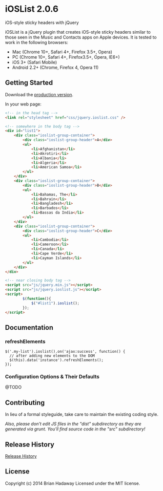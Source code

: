 #  iOSList 2.0.6

iOS-style sticky headers with jQuery

iOSList is a jQuery plugin that creates iOS-style sticky headers similar to those seen in the Music and Contacts apps on Apple devices. It is tested to work in the following browsers:
 * Mac (Chrome 10+, Safari 4+, Firefox 3.5+, Opera)
 * PC (Chrome 10+, Safari 4+, Firefox3.5+, Opera, IE6+)
 * iOS 3+ (Safari Mobile)
 * Android 2.2+ (Chrome, Firefox 4, Opera 11)

## Getting Started
Download the [production version][zip].

[zip]: https://github.com/brianhadaway/iOSList/zipball/master

In your web page:

```html
<!-- in the head tag -->
<link rel="stylesheet" href="css/jquery.ioslist.css" />

<!-- somewhere in the body tag -->
<div id="list1">
    <div class="ioslist-group-container">
        <div class="ioslist-group-header">A</div>
        <ul>
            <li>Afghanistan</li>
            <li>Akrotiri</li>
            <li>Albania</li>
            <li>Algeria</li>
            <li>American Samoa</li>
        </ul>
    </div>
    <div class="ioslist-group-container">
        <div class="ioslist-group-header">B</div>
        <ul>
            <li>Bahamas, The</li>
            <li>Bahrain</li>
            <li>Bangladesh</li>
            <li>Barbados</li>
            <li>Bassas da India</li>
        </ul>
    </div>
    <div class="ioslist-group-container">
        <div class="ioslist-group-header">C</div>
        <ul>
            <li>Cambodia</li>
            <li>Cameroon</li>
            <li>Canada</li>
            <li>Cape Verde</li>
            <li>Cayman Islands</li>
        </ul>
    </div>
</div>

<!-- near closing body tag -->
<script src="js/jquery.min.js"></script>
<script src="js/jquery.ioslist.js"></script>
<script>
        $(function(){
            $("#list1").ioslist();
        });
</script>
```

## Documentation
### refreshElements
```
$('.my-list').ioslist().on('ajax:success', function() {
  // after adding new elements to the DOM
  $(this).data('instance').refreshElements();
});
```

### Configuration Options & Their Defaults

@TODO

## Contributing
In lieu of a formal styleguide, take care to maintain the existing coding style.

_Also, please don't edit JS files in the "dist" subdirectory as they are generated via grunt. You'll find source code in the "src" subdirectory!_

## Release History
[Release History](https://github.com/brianhadaway/iOSList/releases)

## License
Copyright (c) 2014 Brian Hadaway
Licensed under the MIT license.
